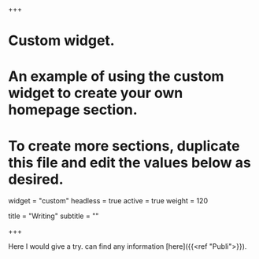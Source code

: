 +++
# Custom widget.
# An example of using the custom widget to create your own homepage section.
# To create more sections, duplicate this file and edit the values below as desired.
widget = "custom"
headless = true
active = true
weight = 120

title = "Writing"
subtitle = ""

+++

Here I would give a try. can find any information  [here]({{<ref "Publi">}}).
